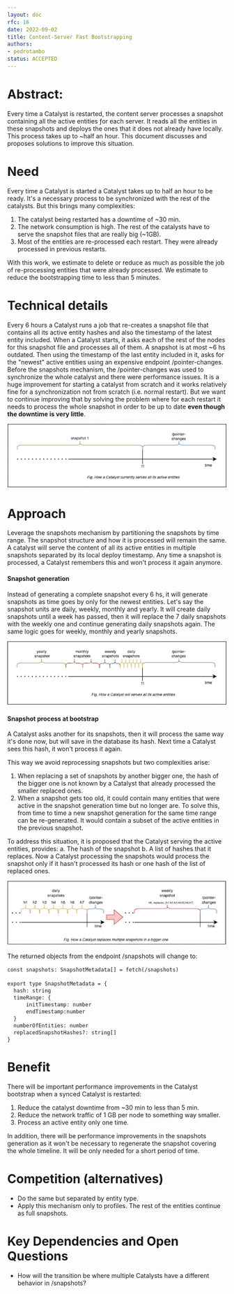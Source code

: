 ```yaml
---
layout: doc
rfc: 16
date: 2022-09-02
title: Content-Server Fast Bootstrapping
authors:
- pedrotambo
status: ACCEPTED
---
```


# Abstract:
Every time a Catalyst is restarted, the content server processes a snapshot containing all the active entities ƒor each server. It reads all the entities in these snapshots and deploys the ones that it does not already have locally. This process takes up to ~half an hour. This document discusses and proposes solutions to improve this situation.

# Need
Every time a Catalyst is started a Catalyst takes up to half an hour to be ready. It's a necessary process to be synchronized with the rest of the catalysts. But this brings many complexities:
1. The catalyst being restarted has a downtime of ~30 min.
2. The network consumption is high. The rest of the catalysts have to serve the snapshot files that are really big (~1GB).
3. Most of the entities are re-processed each restart. They were already processed in previous restarts.

With this work, we estimate to delete or reduce as much as possible the job of re-processing entities that were already processed. We estimate to reduce the bootstrapping time to less than 5 minutes.

# Technical details
Every 6 hours a Catalyst runs a job that re-creates a snapshot file that contains all its active entity hashes and also the timestamp of the latest entity included. When a Catalyst starts, it asks each of the rest of the nodes for this snapshot file and processes all of them. A snapshot is at most ~6 hs outdated. Then using the timestamp of the last entity included in it, asks for the "newest" active entities using an expensive endpoint /pointer-changes. Before the snapshots mechanism, the /pointer-changes was used to synchronize the whole catalyst and there were performance issues. It is a huge improvement for starting a catalyst from scratch and it works relatively fine for a synchronization not from scratch (i.e. normal restart).
But we want to continue improving that by solving the problem where for each restart it needs to process the whole snapshot in order to be up to date **even though the downtime is very little**.

![old snapshot](img/rfc-16/old_snapshot.png)

# Approach
Leverage the snapshots mechanism by partitioning the snapshots by time range. The snapshot structure and how it is processed will remain the same.  A catalyst will serve the content of all its active entities in multiple snapshots separated by its local deploy timestamp. Any time a snapshot is processed, a Catalyst remembers this and won't process it again anymore.

#### Snapshot generation
Instead of generating a complete snapshot every 6 hs, it will generate snapshots as time goes by only for the newest entities. Let's say the snapshot units are daily, weekly, monthly and yearly. It will create daily snapshots until a week has passed, then it will replace the 7 daily snapshots with the weekly one and continue generating daily snapshots again. The same logic goes for weekly, monthly and yearly snapshots. 

![multiple snapshots](img/rfc-16/multiple_snapshots.png)


#### Snapshot process at bootstrap
A Catalyst asks another for its snapshots, then it will process the same way it's done now, but will save in the database its hash. Next time a Catalyst sees this hash, it won't process it again.

This way we avoid reprocessing snapshots but two complexities arise:
1. When replacing a set of snapshots by another bigger one, the hash of the bigger one is not known by a Catalyst that already processed the smaller replaced ones.
2. When a snapshot gets too old, it could contain many entities that were active in the snapshot generation time but no longer are. To solve this, from time to time a new snapshot generation for the same time range can be re-generated. It would contain a subset of the active entities in the previous snapshot.

To address this situation, it is proposed that the Catalyst serving the active entities, provides:
a. The hash of the snapshot
b. A list of hashes that it replaces.
Now a Catalyst processing the snapshots would process the snapshot only if it hasn't processed its hash or one hash of the list of replaced ones.

![snapshot replacement](img/rfc-16/snapshot_replacement.png)

The returned objects from the endpoint /snapshots will change to:
```
const snapshots: SnapshotMetadata[] = fetch(/snapshots)

export type SnapshotMetadata = {
  hash: string
  timeRange: {
      initTimestamp: number
      endTimestamp:number
  }
  numberOfEntities: number
  replacedSnapshotHashes?: string[]
}
```
	
# Benefit
There will be important performance improvements in the Catalyst bootstrap when a synced Catalyst is restarted:
1. Reduce the catalyst downtime from ~30 min to less than 5 min.
2. Reduce the network traffic of 1 GB per node to something way smaller.
3. Process an active entity only one time.

In addition, there will be performance improvements in the snapshots generation as it won't be necessary to regenerate the snapshot covering the whole timeline. It will be only needed for a short period of time.

# Competition (alternatives)
- Do the same but separated by entity type.
- Apply this mechanism only to profiles. The rest of the entities continue as full snapshots.

# Key Dependencies and Open Questions

- How will the transition be where multiple Catalysts have a different behavior in /snapshots?
